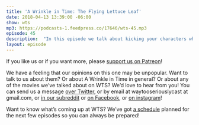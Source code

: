 ```yaml
---
title: 'A Wrinkle in Time: The Flying Lettuce Leaf'
date: 2018-04-13 13:39:00 -06:00
show: wts
mp3: https://podcasts-1.feedpress.co/17646/wts-45.mp3
episode: 45
description:  "In this episode we talk about kicking your characters when they are down, why mediocre movies are important, and optimism. We also talk about the "racial Bechdel test," which we both forgot is called the DuVernay test, after Ava DuVernay, the director of this very movie!"
layout: episode
---
```


If you like us or if you want more, please [support us on Patreon](https://www.patreon.com/clockworkscast)!

We have a feeling that our opinions on this one may be unpopular. Want to talk to us about them? Or about A Wrinkle in Time in general? Or about any of the movies we’ve talked about on WTS? We’d love to hear from you! You can send us a message [over Twitter](http://www.twitter.com/wtscast), or by email at waytooseriouslycast at gmail.com, or [in our subreddit](https://www.reddit.com/r/Goodstuff_fm/) or [on Facebook](http://www.facebook.com/wtscast), or [on instagram](https://www.instagram.com/waytooseriously/)!

Want to know what’s coming up at WTS? We’ve got [a schedule](https://docs.google.com/document/d/1f6fvTgbzQOCUD_potL6mWClmSC3D2cOBgKz36OwSC68) planned for the next few episodes so you can always be prepared!
